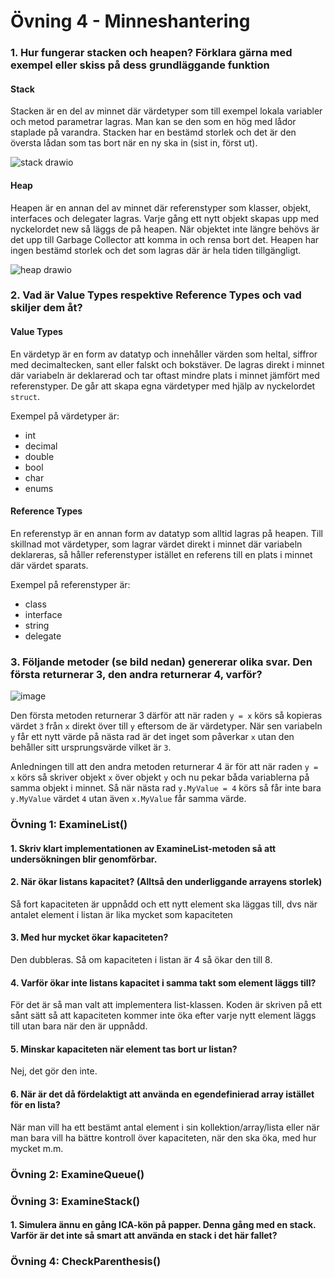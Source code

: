 # Övning 4 - Minneshantering

### 1. Hur fungerar stacken och heapen? Förklara gärna med exempel eller skiss på dess grundläggande funktion

#### Stack
Stacken är en del av minnet där värdetyper som till exempel lokala variabler och metod parametrar lagras. 
Man kan se den som en hög med lådor staplade på varandra. 
Stacken har en bestämd storlek och det är den översta lådan som tas bort när en ny ska in (sist in, först ut). 

![stack drawio](https://github.com/johnkallstrom/MemoryManagement/assets/54977209/3a5b7b44-1bf3-43b8-ba10-5593da95d9e0)

#### Heap
Heapen är en annan del av minnet där referenstyper som klasser, objekt, interfaces och delegater lagras. 
Varje gång ett nytt objekt skapas upp med nyckelordet new så läggs de på heapen. 
När objektet inte längre behövs är det upp till Garbage Collector att komma in och rensa bort det. 
Heapen har ingen bestämd storlek och det som lagras där är hela tiden tillgängligt.

![heap drawio](https://github.com/johnkallstrom/MemoryManagement/assets/54977209/09a18f79-e740-4e41-b190-32a3859b1147)

### 2. Vad är Value Types respektive Reference Types och vad skiljer dem åt?

#### Value Types
En värdetyp är en form av datatyp och innehåller värden som heltal, siffror med decimaltecken, sant eller falskt och bokstäver. 
De lagras direkt i minnet där variabeln är deklarerad och tar oftast mindre plats i minnet jämfört med referenstyper. 
De går att skapa egna värdetyper med hjälp av nyckelordet ```struct```.

Exempel på värdetyper är:
- int
- decimal
- double
- bool
- char
- enums

#### Reference Types
En referenstyp är en annan form av datatyp som alltid lagras på heapen. 
Till skillnad mot värdetyper, som lagrar värdet direkt i minnet där variabeln deklareras, så håller referenstyper istället en referens till en plats i minnet där värdet sparats.

Exempel på referenstyper är:
- class
- interface
- string
- delegate

### 3. Följande metoder (se bild nedan) genererar olika svar. Den första returnerar 3, den andra returnerar 4, varför?
![image](https://github.com/johnkallstrom/MemoryManagement/assets/54977209/ded6a599-9896-476e-83bc-d14a823d8d53)

Den första metoden returnerar 3 därför att när raden ```y = x``` körs så kopieras värdet ```3``` från ```x``` direkt över till ```y``` eftersom de är värdetyper. När sen variabeln ```y``` får ett nytt värde på nästa rad är det inget som påverkar ```x``` utan den behåller sitt ursprungsvärde vilket är ```3```.

Anledningen till att den andra metoden returnerar 4 är för att när raden ```y = x``` körs så skriver objekt ```x``` över objekt ```y``` och nu pekar båda variablerna på samma objekt i minnet.
Så när nästa rad ```y.MyValue = 4``` körs så får inte bara ```y.MyValue``` värdet ```4``` utan även ```x.MyValue``` får samma värde.

### Övning 1: ExamineList()

#### 1. Skriv klart implementationen av ExamineList-metoden så att undersökningen blir genomförbar.
#### 2. När ökar listans kapacitet? (Alltså den underliggande arrayens storlek)
Så fort kapaciteten är uppnådd och ett nytt element ska läggas till, dvs när antalet element i listan är lika mycket som kapaciteten

#### 3. Med hur mycket ökar kapaciteten?
Den dubbleras. Så om kapaciteten i listan är 4 så ökar den till 8. 

#### 4. Varför ökar inte listans kapacitet i samma takt som element läggs till?
För det är så man valt att implementera list-klassen.
Koden är skriven på ett sånt sätt så att kapaciteten kommer inte öka efter varje nytt element läggs till utan bara när den är uppnådd. 

#### 5. Minskar kapaciteten när element tas bort ur listan?
Nej, det gör den inte.

#### 6. När är det då fördelaktigt att använda en egendefinierad array istället för en lista?
När man vill ha ett bestämt antal element i sin kollektion/array/lista eller när man bara vill ha bättre kontroll över kapaciteten, när den ska öka, med hur mycket m.m. 

### Övning 2: ExamineQueue()

### Övning 3: ExamineStack()
#### 1. Simulera ännu en gång ICA-kön på papper. Denna gång med en stack. Varför är det inte så smart att använda en stack i det här fallet?

### Övning 4: CheckParenthesis()
